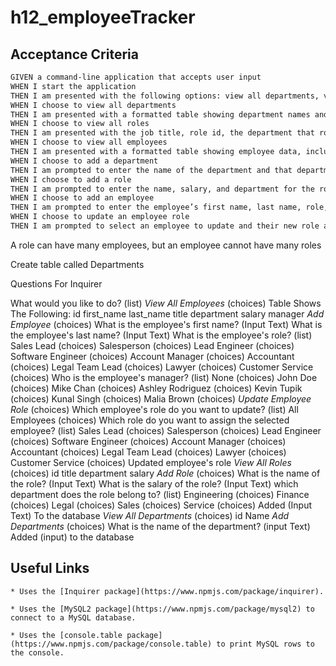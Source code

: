 # h12_employeeTracker

## Acceptance Criteria

```md
GIVEN a command-line application that accepts user input
WHEN I start the application
THEN I am presented with the following options: view all departments, view all roles, view all employees, add a department, add a role, add an employee, and update an employee role
WHEN I choose to view all departments
THEN I am presented with a formatted table showing department names and department ids
WHEN I choose to view all roles
THEN I am presented with the job title, role id, the department that role belongs to, and the salary for that role
WHEN I choose to view all employees
THEN I am presented with a formatted table showing employee data, including employee ids, first names, last names, job titles, departments, salaries, and managers that the employees report to
WHEN I choose to add a department
THEN I am prompted to enter the name of the department and that department is added to the database
WHEN I choose to add a role
THEN I am prompted to enter the name, salary, and department for the role and that role is added to the database
WHEN I choose to add an employee
THEN I am prompted to enter the employee’s first name, last name, role, and manager, and that employee is added to the database
WHEN I choose to update an employee role
THEN I am prompted to select an employee to update and their new role and this information is updated in the database 
```

A role can have many employees, but an employee cannot have many roles

Create table called Departments


Questions For Inquirer

What would you like to do? (list)
    *View All Employees* (choices)
        Table Shows The Following:
            id
            first_name
            last_name
            title
            department
            salary
            manager
    *Add Employee* (choices)
        What is the employee's first name? (Input Text)
        What is the employee's last name? (Input Text)
        What is the employee's role? (list)
            Sales Lead (choices)
            Salesperson (choices)
            Lead Engineer (choices)
            Software Engineer (choices)
            Account Manager (choices)
            Accountant (choices)
            Legal Team Lead (choices)
            Lawyer (choices)
            Customer Service (choices)
        Who is the employee's manager? (list)
            None (choices)
            John Doe (choices)
            Mike Chan (choices)
            Ashley Rodriguez (choices)
            Kevin Tupik (choices)
            Kunal Singh (choices)
            Malia Brown (choices)
    *Update Employee Role* (choices)
        Which employee's role do you want to update? (list)
            All Employees (choices)
        Which role do you want to assign the selected employee? (list)
            Sales Lead (choices)
            Salesperson (choices)
            Lead Engineer (choices)
            Software Engineer (choices)
            Account Manager (choices)
            Accountant (choices)
            Legal Team Lead (choices)
            Lawyer (choices)
            Customer Service (choices)
                Updated employee's role
    *View All Roles* (choices)
        id
        title
        department
        salary
    *Add Role* (choices)
        What is the name of the role? (Input Text)
        What is the salary of the role? (Input Text)
        which department does the role belong to? (list)
            Engineering (choices)
            Finance (choices)
            Legal (choices)
            Sales (choices)
            Service (choices)
                Added (Input Text) To the database
    *View All Departments* (choices)
        id 
        Name
    *Add Departments* (choices)
        What is the name of the department? (input Text)
            Added (input) to the database
    
## Useful Links
    * Uses the [Inquirer package](https://www.npmjs.com/package/inquirer).

    * Uses the [MySQL2 package](https://www.npmjs.com/package/mysql2) to connect to a MySQL database.

    * Uses the [console.table package](https://www.npmjs.com/package/console.table) to print MySQL rows to the console.
